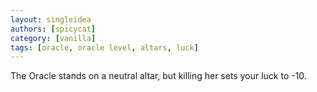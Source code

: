 ```yaml
---
layout: singleidea
authors: [spicycat]
category: [vanilla]
tags: [oracle, oracle level, altars, luck]
---
```

The Oracle stands on a neutral altar, but killing her sets your luck to -10.

